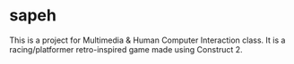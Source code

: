# sapeh
This is a project for Multimedia &amp; Human Computer Interaction class. It is a racing/platformer retro-inspired game made using Construct 2.

